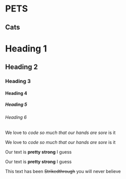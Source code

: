 <!--just a  simple markdown doc -->

# PETS 
## Cats

<!--HEADINGS-->
# Heading 1
## Heading 2
### Heading 3
#### Heading 4
##### Heading 5
###### Heading 6

<!--ITALICS-->
We love to *code  so much that our hands are sore* is it

We love to _code  so much that our hands are sore_ is it

<!--STRONG -->

Our text is **pretty strong** I guess

Our text is __pretty strong__ I guess

<!--STRIKETHROUGH-->

This text has been ~~Strikedthrough~~ you will never believe




